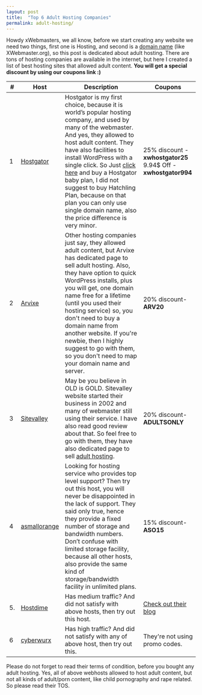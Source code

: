 ```yaml
---
layout: post
title:  "Top 6 Adult Hosting Companies"
permalink: adult-hosting/
---
```

Howdy xWebmasters, we all know, before we start creating any website we need two things, first one is Hosting, and second is a <a href="/register-adult-domain/">domain name</a> (like XWebmaster.org), so this post is dedicated about adult hosting. There are tons of hosting companies are available in the internet, but here I created a list of best hosting sites that allowed adult content. **You will get a special discount by using our coupons link :)**

<div class="table-responsive">
  <table class="table">
     <thead>
      <tr>
        <th>#</th>
        <th>Host</th>
        <th>Description</th>
        <th>Coupons</th>
      </tr>
    </thead>
    <tbody>
      <tr>
        <td>1</td>
        <td><a href="http://partners.hostgator.com/c/241354/177309/3094" rel="nofollow" target="_blank">Hostgator</a></td>
        <td>Hostgator is my first choice, because it is world’s popular hosting company, and used by many of the webmaster. And yes, they allowed to host adult content. They have also facilities to install WordPress with a single click. So Just <a href="http://partners.hostgator.com/c/241354/177309/3094" rel="nofollow" target="_blank">click here</a> and buy a Hostgator baby plan, I did not suggest to buy Hatchling Plan, because on that plan you can only use single domain name, also the price difference is very minor.</td>
        <td>25% discount - <b>xwhostgator25</b>
		<br/>
		9.94$ Off - <b>xwhostgator994</b></td>
      </tr>
      <tr>
        <td>2</td>
        <td><a href="http://www.arvixe.com/12492-12-3-39.htm" rel="nofollow" target="_blank">Arvixe</a></td>
        <td>Other hosting companies just say, they allowed adult content, but Arvixe has dedicated page to sell adult hosting. Also, they have option to quick WordPress installs, plus you will get, one domain name free for a lifetime (until you used their hosting service) so, you don't need to buy a domain name from  another website. If you're newbie, then I highly suggest to go with them, so you don't need to map your domain name and server.</td>
        <td>20% discount- <b>ARV20</b> </td>
      </tr>
		<tr>
        <td>3</td>
        <td><a href="https://sitevalley.com/clients/aff.php?aff=403" rel="nofollow" target="_blank">Sitevalley</a></td>
        <td>May be you believe in OLD is GOLD.  Sitevalley website started their business in 2002 and many of webmaster still using their service. I have also read good review about that. So feel free to go with them, they have also dedicated page to sell <a href="https://sitevalley.com/landing/adult-hosting/" rel="nofollow" target="_blank">adult hosting</a>.</td>
        <td>20% discount- <b>ADULTSONLY</b></td>
      </tr>	
	</tr>
		<tr>
        <td>4</td>
        <td><a href="https://asmallorange.com" rel="nofollow" target="_blank">asmallorange</a></td>
        <td>Looking for hosting service who provides top level support? Then try out this host, you will never be disappointed in the lack of support. They said only true, hence they provide a  fixed number of storage and bandwidth numbers. Don’t confuse with limited storage facility, because all other hosts, also provide the same kind of storage/bandwidth facility in unlimited plans.</td>
        <td>15% discount- <b>ASO15</b> </td>
      </tr>	
	<tr>
        <td>5.</td>
        <td><a href="http://www.hostdime.com/web-hosting/business/ref/305395" rel="nofollow" target="_blank">Hostdime</a></td>
        <td>Has medium traffic? And did not satisfy with above hosts, then try out this host.</td>
        <td><a href="http://www.hostdime.com/blog/category/promos/" rel="nofollow" target="_blank">Check out their blog</a></td>
      </tr>	
	 <tr>
        <td>6</td>
        <td><a href="https://cyberwurx.com/" rel="nofollow" target="_blank">cyberwurx</a></td>
        <td>Has high traffic? And did not satisfy with any of above host, then try out this.</td>
        <td>They're not using promo codes.</td>
      </tr>	
    </tbody>
  </table>
</div>

Please do not forget to read their terms of condition, before you bought any adult hosting. Yes, all of above webhosts allowed to host adult content, but not all kinds of adult/porn content, like child pornography and rape related. So please read their TOS.

